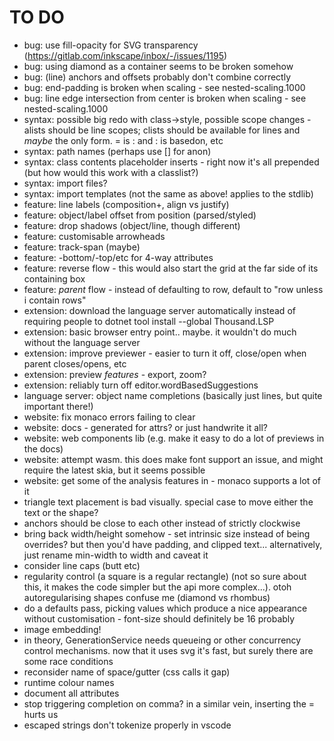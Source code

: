 TO DO
=====

* bug: use fill-opacity for SVG transparency (https://gitlab.com/inkscape/inbox/-/issues/1195)
* bug: using diamond as a container seems to be broken somehow
* bug: (line) anchors and offsets probably don't combine correctly
* bug: end-padding is broken when scaling - see nested-scaling.1000
* bug: line edge intersection from center is broken when scaling - see nested-scaling.1000
* syntax: possible big redo with class->style, possible scope changes - alists should be line scopes; clists should be available for lines and *maybe* the only form. = is : and : is basedon, etc
* syntax: path names (perhaps use [] for anon)
* syntax: class contents placeholder inserts - right now it's all prepended (but how would this work with a classlist?)
* syntax: import files?
* syntax: import templates (not the same as above! applies to the stdlib)
* feature: line labels (composition+, align vs justify)
* feature: object/label offset from position (parsed/styled)
* feature: drop shadows (object/line, though different)
* feature: customisable arrowheads
* feature: track-span (maybe)
* feature: -bottom/-top/etc for 4-way attributes
* feature: reverse flow - this would also start the grid at the far side of its containing box
* feature: *parent* flow - instead of defaulting to row, default to "row unless i contain rows"
* extension: download the language server automatically instead of requiring people to dotnet tool install --global Thousand.LSP
* extension: basic browser entry point.. maybe. it wouldn't do much without the language server
* extension: improve previewer - easier to turn it off, close/open when parent closes/opens, etc
* extension: preview *features* - export, zoom?
* extension: reliably turn off editor.wordBasedSuggestions
* language server: object name completions (basically just lines, but quite important there!)
* website: fix monaco errors failing to clear
* website: docs - generated for attrs? or just handwrite it all?
* website: web components lib (e.g. make it easy to do a lot of previews in the docs)
* website: attempt wasm. this does make font support an issue, and might require the latest skia, but it seems possible
* website: get some of the analysis features in - monaco supports a lot of it
* triangle text placement is bad visually. special case to move either the text or the shape?
* anchors should be close to each other instead of strictly clockwise
* bring back width/height somehow - set intrinsic size instead of being overrides? but then you'd have padding, and clipped text... alternatively, just rename min-width to width and caveat it
* consider line caps (butt etc) 
* regularity control (a square is a regular rectangle) (not so sure about this, it makes the code simpler but the api more complex...). otoh autoregularising shapes confuse me (diamond vs rhombus)
* do a defaults pass, picking values which produce a nice appearance without customisation - font-size should definitely be 16 probably
* image embedding!
* in theory, GenerationService needs queueing or other concurrency control mechanisms. now that it uses svg it's fast, but surely there are some race conditions
* reconsider name of space/gutter (css calls it gap)
* runtime colour names
* document all attributes
* stop triggering completion on comma? in a similar vein, inserting the = hurts us
* escaped strings don't tokenize properly in vscode